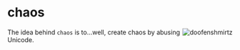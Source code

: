 # chaos

<img alt="doofenshmirtz" align="right" src="https://user-images.githubusercontent.com/29029116/47724061-e708c580-dc7b-11e8-91cc-2bd9945b8695.png" />

The idea behind `chaos` is to...well, create chaos by abusing Unicode.

<br>
